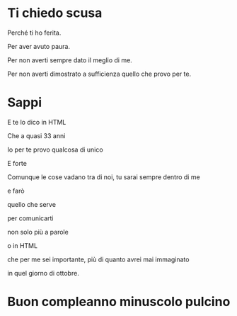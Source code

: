 <h1>Ti chiedo scusa</h1>
<p>Perché ti ho ferita.</p>
<p>Per aver avuto paura.</p>
<p>Per non averti sempre dato il meglio di me.</p>
<p>Per non averti dimostrato a sufficienza quello che provo per te.</p>
<h1>Sappi</h1>
<p>E te lo dico in HTML</p>
<p>Che a quasi 33 anni</p>
<p>Io per te provo qualcosa di unico</p>
<p>E forte</p>
<p>Comunque le cose vadano tra di noi, tu sarai sempre dentro di me</p>
<p>e farò</p>
<p>quello che serve</p>
<p>per comunicarti</p>
<p>non solo più a parole</p>
<p>o in HTML</p>
<p>che per me sei importante, più di quanto avrei mai immaginato</p>
<p>in quel giorno di ottobre.</p>
<h1>Buon compleanno minuscolo pulcino</h1>
